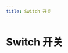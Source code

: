 ```yaml
---
title: Switch 开关
---
```


# Switch 开关 <Badge text="pass" type="success"/> 

<ClientOnly>
  <switch-demo></switch-demo>
</ClientOnly>

<switch-attributes>
</switch-attributes>